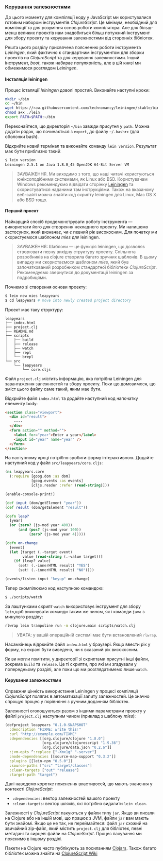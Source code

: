 ### Керування залежностями

До цього моменту для компіляції коду у JavaScript ми користувалися готовим набором інструментів _ClojureScript_. Це мінімум, необхідний для компіляції та для розуміння основ роботи компілятора. Але для більш-менш великих проектів нам знадобиться більш потужний інструмент для збору проекту та керування залежностями від сторонніх бібліотек.

Решта цього розділу присвячена поясненню роботи інструмента *Leiningen*, який фактично є стандартним інструментом для зборки проектів на _ClojureScript_ та для керування залежностями. Інший інструмент, *boot*, також набирає популярність, але в цій книзі ми обмежимося розглядом *Leiningen*. 


#### Інсталяція leiningen

Процес істаляції _leiningen_ доволі простий. Виконайте наступні кроки:

```bash
mkdir ~/bin
cd ~/bin
wget https://raw.githubusercontent.com/technomancy/leiningen/stable/bin/lein
chmod a+x ./lein
export PATH=$PATH:~/bin
```

Переконайтеся, що директорія `~/bin` завжди присутня у `path`. Можна додати рядок, що починається з `export`, до файлу `~/.bashrc` (для оболонки bash).

Відкрийте новий термінал та виконайте команду `lein version`. Результат має бути приблизно такий:

```bash
$ lein version
Leiningen 2.5.1 on Java 1.8.0_45 OpenJDK 64-Bit Server VM
```

>ЗАУВАЖЕННЯ. Ми виходимо з того, що наші читачі користуються юніксоподібними системами, як Linux або BSD. Користувачам  Windows рекомендуємо відвідати сторінку [Leiningen](http://leiningen.org/) та скористуватися наданими там інструкціями. Також на вказаному веб-сайті можна знайти код скрипту leiningen для Linux, Mac OS X або BSD тощо.


#### Перший проект

Найкарщий спосіб продемонструвати роботу інструмента — використати його для створення некладного проекту. Ми напишемо застосунок, який визначає, чи є певний рік високосним. Для початку ми скористуємося шаблоном *mies* для leiningen.

>ЗАУВАЖЕННЯ: Шаблони — це функція leiningen, що дозволяє створювати певну вихідну структуру проекту. Спільнота розробників на clojure створила багато зручних шаблонів. В цьому випадку ми скористаємося шаблоном *mies*, який був започаткований розробником стандартної бібліотеки _ClojureScript_. Рекомендуємо звернутися до документації leiningen за подробицями.

Почнемо зі створення основи проекту:

```bash
$ lein new mies leapyears
$ cd leapyears # move into newly created project directory
```

Проект має таку структуру:

```
leapyears
├── index.html
├── project.clj
├── README.md
├── scripts
│   ├── build
│   ├── release
│   ├── watch
│   ├── repl
│   └── brepl
└── src
    └── leapyears
        └── core.cljs
```

Файл `project.clj` містить інформацію, яка потрібна Leiningen для завантаження залежностей та збору проекту. Поки що домовимося, що зміст цього файлу саме такий, яким має бути.

Відкрийте файл `index.html` та додайте наступний код напочатку елементу body:

```html
<section class="viewport">
  <div id="result">
    ----
  </div>
  <form action="" method="">
    <label for="year">Enter a year</label>
    <input id="year" name="year" />
  </form>
</section>
```

На наступному кроці потрібно зробити форму інтерактивною. Додайте наступний код у файл `src/leapyears/core.cljs`:

```clojure
(ns leapyears.core
  (:require [goog.dom :as dom]
            [goog.events :as events]
            [cljs.reader :refer (read-string)]))

(enable-console-print!)

(def input (dom/getElement "year"))
(def result (dom/getElement "result"))

(defn leap?
  [year]
  (or (zero? (js-mod year 400))
      (and (pos? (js-mod year 100))
           (zero? (js-mod year 4)))))

(defn on-change
  [event]
  (let [target (.-target event)
        value (read-string (.-value target))]
    (if (leap? value)
      (set! (.-innerHTML result) "YES")
      (set! (.-innerHTML result) "NO"))))

(events/listen input "keyup" on-change)
```

Тепер скомпілюємо код наступною командою:

```bash
$ ./scripts/watch
```

За лаштунками скрипт `watch` використовує інструмент для збору `lein`,щоб виконувати команди таким же чином, як і команди `java` з минулого розділу:

```bash
rlwrap lein trampoline run -m clojure.main scripts/watch.clj
```

>УВАГА: у вашій операційній системі має бути встановлений `rlwrap`.

Насамкінець відркийте файл `index.html` у браузері. Якщо ввести рік у форму, на екрані бути виведено, чи є вказаний рік високосним.

Як ви могли помітити, у директорії зі скриптами присутні інші файли, зокрема `build` та `release`. Це ті скрипти, про які ми згадували у попередньому розділі, але поки що ми розглядатимемо лише `watch`.


#### Керування залежностями

Справжня цінність використання Leiningen у процесі компіляції _ClojureScript_ полягає в автоматизації запиту залежностей. Це значно спрощує процес у порівнянні з ручним доданням бібліотек.

Залежності оголошуються разом з іншими параметрами проекту у файлі `project.clj` наступним чином (приклад з шаблону *mies*):

```clojure
(defproject leapyears "0.1.0-SNAPSHOT"
  :description "FIXME: write this!"
  :url "http://example.com/FIXME"
  :dependencies [[org.clojure/clojure "1.8.0"]
                 [org.clojure/clojurescript "1.9.36"]
                 [org.clojure/data.json "0.2.6"]]
  :jvm-opts ^:replace ["-Xmx1g" "-server"]
  :node-dependencies [[source-map-support "0.3.2"]]
  :plugins [[lein-npm "0.5.0"]]
  :source-paths ["src" "target/classes"]
  :clean-targets ["out" "release"]
  :target-path "target")
```

Далі наведемо коротке пояснення властивосей, що мають значення у контексті _ClojureScript_:

* `:dependencies`: вектор залежностей вашого проекту
* `:clean-targets`: вектор шляхів, які потрібно видалити `lein clean`.

Залежності у _ClojureScript_ пакуються у файли типу `jar`. Якщо ви писали на Clojure або на іншій мові, що працює з JVM, файли `jar` вам мають бути знайомі. Якщо це не так, не переймайтеся: файл `jar` схожий на звичайний zip-файл, який містить `project.clj` для бібліотек, певні метадані та сирцеві файли на _ClojureScript_. Процес пакування ми пояснимо в іншому розділі.

Пакети на Clojure часто публікують за посиланням  [Clojars](http://clojars.org). Також багато бібліотек можна знайти на [ClojureScript Wiki](https://github.com/clojure/clojurescript/wiki#libraries)
